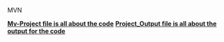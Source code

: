 MVN

**[Mv-Project file is all about the code]([https://eff.org](https://github.com/HarathiMamillapalli/MVN/blob/main/Mv_Project.R))**
**[Project_Output file is all about the output for the code](https://github.com/HarathiMamillapalli/MVN/blob/main/Project_Output.txt)**

